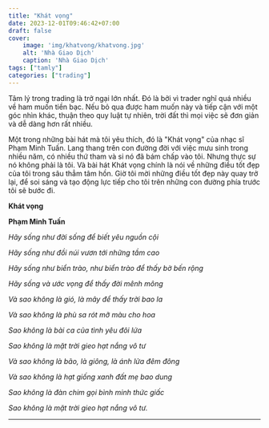 ```yaml
---
title: "Khát vọng"
date: 2023-12-01T09:46:42+07:00
draft: false
cover:
    image: 'img/khatvong/khatvong.jpg'
    alt: 'Nhà Giao Dịch'
    caption: 'Nhà Giao Dịch'
tags: ["tamly"]
categories: ["trading"]
---
```

Tâm lý trong trading là trở ngại lớn nhất. Đó là bởi vì trader nghĩ quá nhiều về  ham muốn tiền bạc. Nếu bỏ qua được ham muốn này và tiếp cận với một góc nhìn khác, thuận theo quy luật tự nhiên, trời đất thì mọi việc sẽ đơn giản và dễ  dàng hơn rất nhiều.

Một trong những bài hát mà tôi yêu thích, đó là "Khát vọng" của nhạc sĩ Phạm Minh Tuấn. Lang thang trên con đường đời với việc mưu sinh trong nhiều năm, có nhiều thứ tham và si nó đã bám chấp vào tôi. Nhưng thực sự nó không phải là tôi. Và bài hát Khát vọng chính là nói về những điều tốt đẹp của tôi trong sâu thẳm tâm hồn. Giờ tôi mời những điều tốt đẹp này quay trở lại, để soi sáng và tạo động lực tiếp cho tôi trên những con đường phía trước tôi sẽ bước đi.

**Khát vọng**

**Phạm Minh Tuấn**

_Hãy sống như đời sống để biết yêu nguồn cội_   

_Hãy sống như đồi núi vươn tới những tầm cao_

_Hãy sống như biển trào, như biển trào để thấy bờ bến rộng_

_Hãy sống và ước vọng để thấy đời mênh mông_

_Và sao không là gió, là mây để thấy trời bao la_

_Và sao không là phù sa rót mỡ màu cho hoa_

_Sao không là bài ca của tình yêu đôi lứa_

_Sao không là mặt trời gieo hạt nắng vô tư_

_Và sao không là bão, là giông, là ánh lửa đêm đông_

_Và sao không là hạt giống xanh đất mẹ bao dung_

_Sao không là đàn chim gọi bình minh thức giấc_

_Sao không là mặt trời gieo hạt nắng vô tư._

---